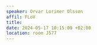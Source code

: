```yaml
---
speaker: Orvar Lorimer Olsson
affil: FLoV
title: 
date: 2024-05-17 10:15:00 +02:00
location: room J577
---
```


